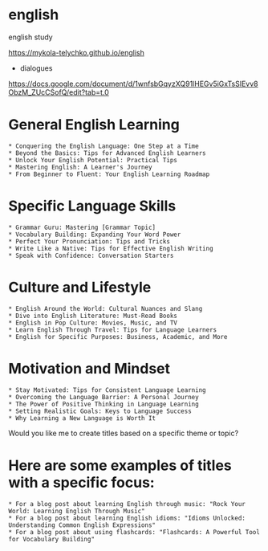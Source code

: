 # english
english study

https://mykola-telychko.github.io/english

- dialogues

https://docs.google.com/document/d/1wnfsbGqyzXQ91lHEGv5iGxTsSIEvv8ObzM_ZUcCSofQ/edit?tab=t.0


# General English Learning
    * Conquering the English Language: One Step at a Time
    * Beyond the Basics: Tips for Advanced English Learners
    * Unlock Your English Potential: Practical Tips
    * Mastering English: A Learner's Journey
    * From Beginner to Fluent: Your English Learning Roadmap
# Specific Language Skills
    * Grammar Guru: Mastering [Grammar Topic]
    * Vocabulary Building: Expanding Your Word Power
    * Perfect Your Pronunciation: Tips and Tricks
    * Write Like a Native: Tips for Effective English Writing
    * Speak with Confidence: Conversation Starters
# Culture and Lifestyle
    * English Around the World: Cultural Nuances and Slang
    * Dive into English Literature: Must-Read Books
    * English in Pop Culture: Movies, Music, and TV
    * Learn English Through Travel: Tips for Language Learners
    * English for Specific Purposes: Business, Academic, and More
# Motivation and Mindset
    * Stay Motivated: Tips for Consistent Language Learning
    * Overcoming the Language Barrier: A Personal Journey
    * The Power of Positive Thinking in Language Learning
    * Setting Realistic Goals: Keys to Language Success
    * Why Learning a New Language is Worth It
Would you like me to create titles based on a specific theme or topic?

# Here are some examples of titles with a specific focus:
    * For a blog post about learning English through music: "Rock Your World: Learning English Through Music"
    * For a blog post about learning English idioms: "Idioms Unlocked: Understanding Common English Expressions"
    * For a blog post about using flashcards: "Flashcards: A Powerful Tool for Vocabulary Building"